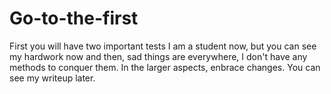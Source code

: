 # Go-to-the-first
First you will have two important tests
I am a student now, but you can see my hardwork now and then, sad things are everywhere, I don't have any methods to conquer them.
In the larger aspects, enbrace changes.
You can see my writeup later.
